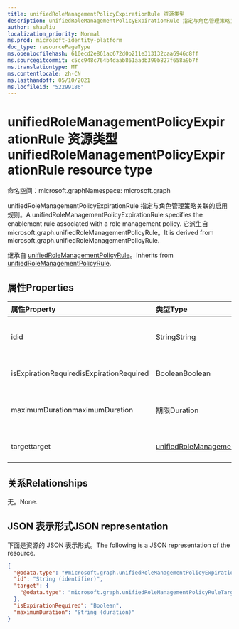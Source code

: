 ```yaml
---
title: unifiedRoleManagementPolicyExpirationRule 资源类型
description: unifiedRoleManagementPolicyExpirationRule 指定与角色管理策略关联的启用规则。 它派生自 microsoft.graph.unifiedRoleManagementPolicyRule。
author: shauliu
localization_priority: Normal
ms.prod: microsoft-identity-platform
doc_type: resourcePageType
ms.openlocfilehash: 610ecd2e861ac672d0b211e313132caa6946d8ff
ms.sourcegitcommit: c5cc948c764b4daab861aadb390b827f658a9b7f
ms.translationtype: MT
ms.contentlocale: zh-CN
ms.lasthandoff: 05/10/2021
ms.locfileid: "52299186"
---
```

# <a name="unifiedrolemanagementpolicyexpirationrule-resource-type"></a><span data-ttu-id="3d0b2-104">unifiedRoleManagementPolicyExpirationRule 资源类型</span><span class="sxs-lookup"><span data-stu-id="3d0b2-104">unifiedRoleManagementPolicyExpirationRule resource type</span></span>

<span data-ttu-id="3d0b2-105">命名空间：microsoft.graph</span><span class="sxs-lookup"><span data-stu-id="3d0b2-105">Namespace: microsoft.graph</span></span>

<span data-ttu-id="3d0b2-106">unifiedRoleManagementPolicyExpirationRule 指定与角色管理策略关联的启用规则。</span><span class="sxs-lookup"><span data-stu-id="3d0b2-106">A unifiedRoleManagementPolicyExpirationRule specifies the enablement rule associated with a role management policy.</span></span> <span data-ttu-id="3d0b2-107">它派生自 microsoft.graph.unifiedRoleManagementPolicyRule。</span><span class="sxs-lookup"><span data-stu-id="3d0b2-107">It is derived from microsoft.graph.unifiedRoleManagementPolicyRule.</span></span>

<span data-ttu-id="3d0b2-108">继承自 [unifiedRoleManagementPolicyRule](../resources/unifiedrolemanagementpolicyrule.md)。</span><span class="sxs-lookup"><span data-stu-id="3d0b2-108">Inherits from [unifiedRoleManagementPolicyRule](../resources/unifiedrolemanagementpolicyrule.md).</span></span>

## <a name="properties"></a><span data-ttu-id="3d0b2-109">属性</span><span class="sxs-lookup"><span data-stu-id="3d0b2-109">Properties</span></span>
|<span data-ttu-id="3d0b2-110">属性</span><span class="sxs-lookup"><span data-stu-id="3d0b2-110">Property</span></span>|<span data-ttu-id="3d0b2-111">类型</span><span class="sxs-lookup"><span data-stu-id="3d0b2-111">Type</span></span>|<span data-ttu-id="3d0b2-112">说明</span><span class="sxs-lookup"><span data-stu-id="3d0b2-112">Description</span></span>|
|:---|:---|:---|
|<span data-ttu-id="3d0b2-113">id</span><span class="sxs-lookup"><span data-stu-id="3d0b2-113">id</span></span>|<span data-ttu-id="3d0b2-114">String</span><span class="sxs-lookup"><span data-stu-id="3d0b2-114">String</span></span>|<span data-ttu-id="3d0b2-115">规则的唯一标识符。</span><span class="sxs-lookup"><span data-stu-id="3d0b2-115">Unique identifier for the rule.</span></span> <span data-ttu-id="3d0b2-116">继承自 [unifiedRoleManagementPolicyRule](../resources/unifiedrolemanagementpolicyrule.md)</span><span class="sxs-lookup"><span data-stu-id="3d0b2-116">Inherited from [unifiedRoleManagementPolicyRule](../resources/unifiedrolemanagementpolicyrule.md)</span></span>|
|<span data-ttu-id="3d0b2-117">isExpirationRequired</span><span class="sxs-lookup"><span data-stu-id="3d0b2-117">isExpirationRequired</span></span>|<span data-ttu-id="3d0b2-118">Boolean</span><span class="sxs-lookup"><span data-stu-id="3d0b2-118">Boolean</span></span>|<span data-ttu-id="3d0b2-119">指示资格或分配是否要求过期。</span><span class="sxs-lookup"><span data-stu-id="3d0b2-119">Indicates if expiration is required for eligibility or assignment.</span></span>|
|<span data-ttu-id="3d0b2-120">maximumDuration</span><span class="sxs-lookup"><span data-stu-id="3d0b2-120">maximumDuration</span></span>|<span data-ttu-id="3d0b2-121">期限</span><span class="sxs-lookup"><span data-stu-id="3d0b2-121">Duration</span></span>|<span data-ttu-id="3d0b2-122">符合条件的或非永久性分配所允许的最长持续时间。</span><span class="sxs-lookup"><span data-stu-id="3d0b2-122">The maximum duration allowed for eligiblity or assignment which is not permanent.</span></span>|
|<span data-ttu-id="3d0b2-123">target</span><span class="sxs-lookup"><span data-stu-id="3d0b2-123">target</span></span>|[<span data-ttu-id="3d0b2-124">unifiedRoleManagementPolicyRuleTarget</span><span class="sxs-lookup"><span data-stu-id="3d0b2-124">unifiedRoleManagementPolicyRuleTarget</span></span>](../resources/unifiedrolemanagementpolicyruletarget.md)|<span data-ttu-id="3d0b2-125">规则的目标。</span><span class="sxs-lookup"><span data-stu-id="3d0b2-125">The target for the rule.</span></span> <span data-ttu-id="3d0b2-126">继承自 [unifiedRoleManagementPolicyRule](../resources/unifiedrolemanagementpolicyrule.md)</span><span class="sxs-lookup"><span data-stu-id="3d0b2-126">Inherited from [unifiedRoleManagementPolicyRule](../resources/unifiedrolemanagementpolicyrule.md)</span></span>|

## <a name="relationships"></a><span data-ttu-id="3d0b2-127">关系</span><span class="sxs-lookup"><span data-stu-id="3d0b2-127">Relationships</span></span>
<span data-ttu-id="3d0b2-128">无。</span><span class="sxs-lookup"><span data-stu-id="3d0b2-128">None.</span></span>

## <a name="json-representation"></a><span data-ttu-id="3d0b2-129">JSON 表示形式</span><span class="sxs-lookup"><span data-stu-id="3d0b2-129">JSON representation</span></span>
<span data-ttu-id="3d0b2-130">下面是资源的 JSON 表示形式。</span><span class="sxs-lookup"><span data-stu-id="3d0b2-130">The following is a JSON representation of the resource.</span></span>
<!-- {
  "blockType": "resource",
  "keyProperty": "id",
  "@odata.type": "microsoft.graph.unifiedRoleManagementPolicyExpirationRule",
  "baseType": "microsoft.graph.unifiedRoleManagementPolicyRule",
  "openType": false
}
-->
``` json
{
  "@odata.type": "#microsoft.graph.unifiedRoleManagementPolicyExpirationRule",
  "id": "String (identifier)",
  "target": {
    "@odata.type": "microsoft.graph.unifiedRoleManagementPolicyRuleTarget"
  },
  "isExpirationRequired": "Boolean",
  "maximumDuration": "String (duration)"
}
```

